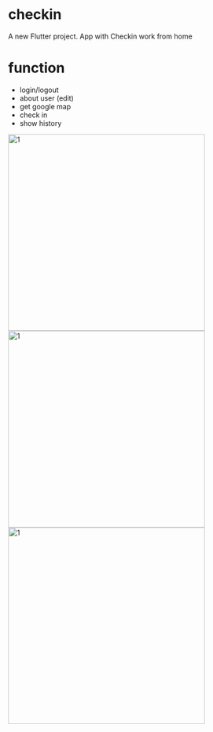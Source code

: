 # checkin
A new Flutter project.
App with Checkin work from home
# function
- login/logout
- about user (edit)
- get google map
- check in
- show history
<img width="400" alt="1" src="https://user-images.githubusercontent.com/40853593/124621283-5959eb00-dea4-11eb-9691-558036beea6f.jpg">
<img width="400" alt="1" src="https://user-images.githubusercontent.com/40853593/124621304-5c54db80-dea4-11eb-9621-7b20b0be43a0.jpg">
<img width="400" alt="1" src="https://user-images.githubusercontent.com/40853593/124621328-624abc80-dea4-11eb-9fa3-44497709f1f0.jpg">
